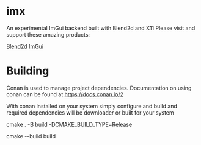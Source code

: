 # imx
An experimental ImGui backend built with Blend2d and X11
Please visit and support these amazing products:

[Blend2d](https://blend2d.com)
[ImGui](https://github.com/ocornut/imgui)

# Building
Conan is used to manage project dependencies. Documentation on using conan can be found at https://docs.conan.io/2

With conan installed on your system simply configure and build and required dependencies will be downloader or built for your system

cmake . -B build -DCMAKE_BUILD_TYPE=Release

cmake --build build

